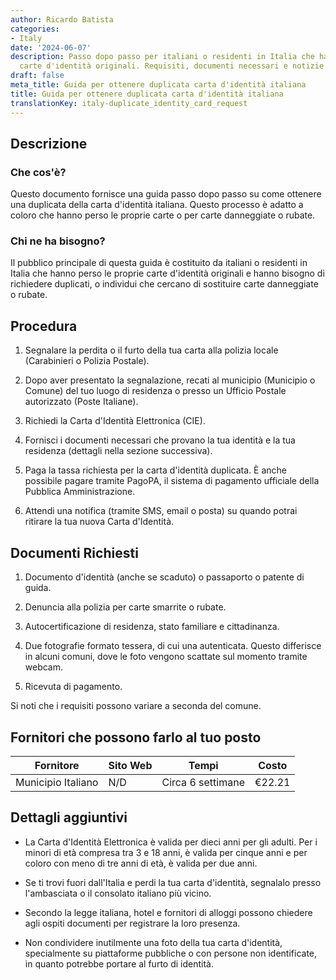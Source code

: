 ```yaml
---
author: Ricardo Batista
categories:
- Italy
date: '2024-06-07'
description: Passo dopo passo per italiani o residenti in Italia che hanno perso le
  carte d'identità originali. Requisiti, documenti necessari e notizie utili inclusi.
draft: false
meta_title: Guida per ottenere duplicata carta d'identità italiana
title: Guida per ottenere duplicata carta d'identità italiana
translationKey: italy-duplicate_identity_card_request
---
```



## Descrizione
### Che cos'è?
Questo documento fornisce una guida passo dopo passo su come ottenere una duplicata della carta d'identità italiana. Questo processo è adatto a coloro che hanno perso le proprie carte o per carte danneggiate o rubate.

### Chi ne ha bisogno?
Il pubblico principale di questa guida è costituito da italiani o residenti in Italia che hanno perso le proprie carte d'identità originali e hanno bisogno di richiedere duplicati, o individui che cercano di sostituire carte danneggiate o rubate.

## Procedura

1. Segnalare la perdita o il furto della tua carta alla polizia locale (Carabinieri o Polizia Postale).

2. Dopo aver presentato la segnalazione, recati al municipio (Municipio o Comune) del tuo luogo di residenza o presso un Ufficio Postale autorizzato (Poste Italiane).

3. Richiedi la Carta d'Identità Elettronica (CIE).

4. Fornisci i documenti necessari che provano la tua identità e la tua residenza (dettagli nella sezione successiva).

5. Paga la tassa richiesta per la carta d'identità duplicata. È anche possibile pagare tramite PagoPA, il sistema di pagamento ufficiale della Pubblica Amministrazione.

6. Attendi una notifica (tramite SMS, email o posta) su quando potrai ritirare la tua nuova Carta d'Identità.

## Documenti Richiesti

1. Documento d'identità (anche se scaduto) o passaporto o patente di guida.

2. Denuncia alla polizia per carte smarrite o rubate.

3. Autocertificazione di residenza, stato familiare e cittadinanza.

4. Due fotografie formato tessera, di cui una autenticata. Questo differisce in alcuni comuni, dove le foto vengono scattate sul momento tramite webcam.

5. Ricevuta di pagamento.

Si noti che i requisiti possono variare a seconda del comune.

## Fornitori che possono farlo al tuo posto

| Fornitore       |     Sito Web     |     Tempi    |       Costo     |
| --------------- | --------------- |  :-------------: | :-------------: |
| Municipio Italiano  | N/D  |  Circa 6 settimane    |     €22.21    |

## Dettagli aggiuntivi

- La Carta d'Identità Elettronica è valida per dieci anni per gli adulti. Per i minori di età compresa tra 3 e 18 anni, è valida per cinque anni e per coloro con meno di tre anni di età, è valida per due anni.

- Se ti trovi fuori dall'Italia e perdi la tua carta d'identità, segnalalo presso l'ambasciata o il consolato italiano più vicino.

- Secondo la legge italiana, hotel e fornitori di alloggi possono chiedere agli ospiti documenti per registrare la loro presenza.

- Non condividere inutilmente una foto della tua carta d'identità, specialmente su piattaforme pubbliche o con persone non identificate, in quanto potrebbe portare al furto di identità.